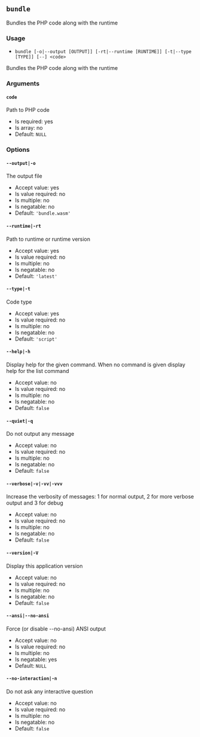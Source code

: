 `bundle`
--------

Bundles the PHP code along with the runtime

### Usage

* `bundle [-o|--output [OUTPUT]] [-rt|--runtime [RUNTIME]] [-t|--type [TYPE]] [--] <code>`

Bundles the PHP code along with the runtime

### Arguments

#### `code`

Path to PHP code

* Is required: yes
* Is array: no
* Default: `NULL`

### Options

#### `--output|-o`

The output file

* Accept value: yes
* Is value required: no
* Is multiple: no
* Is negatable: no
* Default: `'bundle.wasm'`

#### `--runtime|-rt`

Path to runtime or runtime version

* Accept value: yes
* Is value required: no
* Is multiple: no
* Is negatable: no
* Default: `'latest'`

#### `--type|-t`

Code type

* Accept value: yes
* Is value required: no
* Is multiple: no
* Is negatable: no
* Default: `'script'`

#### `--help|-h`

Display help for the given command. When no command is given display help for the list command

* Accept value: no
* Is value required: no
* Is multiple: no
* Is negatable: no
* Default: `false`

#### `--quiet|-q`

Do not output any message

* Accept value: no
* Is value required: no
* Is multiple: no
* Is negatable: no
* Default: `false`

#### `--verbose|-v|-vv|-vvv`

Increase the verbosity of messages: 1 for normal output, 2 for more verbose output and 3 for debug

* Accept value: no
* Is value required: no
* Is multiple: no
* Is negatable: no
* Default: `false`

#### `--version|-V`

Display this application version

* Accept value: no
* Is value required: no
* Is multiple: no
* Is negatable: no
* Default: `false`

#### `--ansi|--no-ansi`

Force (or disable --no-ansi) ANSI output

* Accept value: no
* Is value required: no
* Is multiple: no
* Is negatable: yes
* Default: `NULL`

#### `--no-interaction|-n`

Do not ask any interactive question

* Accept value: no
* Is value required: no
* Is multiple: no
* Is negatable: no
* Default: `false`